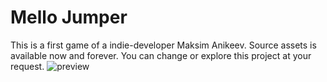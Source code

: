 # Mello Jumper
 
This is a first game of a indie-developer Maksim Anikeev. Source assets is available now and forever. You can change or explore this project at your request. 
![preview](https://github.com/Nishurato/Mello-Jumper/assets/29269693/36705a2b-b4a6-48bd-9f1a-7fc1a280f40f)
